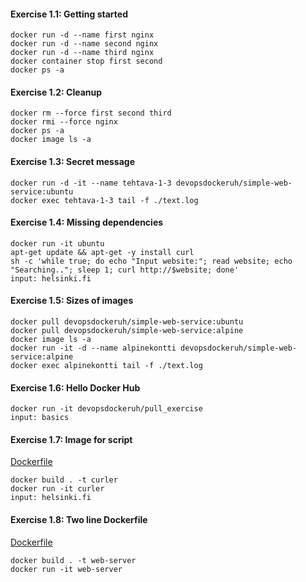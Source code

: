 
#### Exercise 1.1: Getting started

```
docker run -d --name first nginx
docker run -d --name second nginx
docker run -d --name third nginx
docker container stop first second
docker ps -a
```

#### Exercise 1.2: Cleanup

```
docker rm --force first second third
docker rmi --force nginx
docker ps -a
docker image ls -a
```

#### Exercise 1.3: Secret message

```
docker run -d -it --name tehtava-1-3 devopsdockeruh/simple-web-service:ubuntu
docker exec tehtava-1-3 tail -f ./text.log
```

#### Exercise 1.4: Missing dependencies

```
docker run -it ubuntu
apt-get update && apt-get -y install curl
sh -c 'while true; do echo "Input website:"; read website; echo "Searching.."; sleep 1; curl http://$website; done'
input: helsinki.fi
```

#### Exercise 1.5: Sizes of images

```
docker pull devopsdockeruh/simple-web-service:ubuntu
docker pull devopsdockeruh/simple-web-service:alpine
docker image ls -a
docker run -it -d --name alpinekontti devopsdockeruh/simple-web-service:alpine
docker exec alpinekontti tail -f ./text.log
```

#### Exercise 1.6: Hello Docker Hub

```
docker run -it devopsdockeruh/pull_exercise
input: basics
```

#### Exercise 1.7: Image for script

[Dockerfile](https://github.com/juleht/DevOps-with-Docker/blob/main/part_1/exercise_1_7/Dockerfile)

```
docker build . -t curler
docker run -it curler
input: helsinki.fi
```

#### Exercise 1.8: Two line Dockerfile

[Dockerfile](https://github.com/juleht/DevOps-with-Docker/blob/main/part_1/exercise_1_8/Dockerfile)

```
docker build . -t web-server
docker run -it web-server
```
